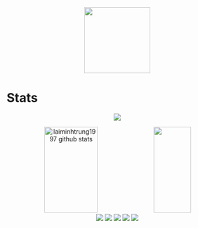 <!---
laiminhtrung1997/laiminhtrung1997 is a ✨ special ✨ repository because its `README.md` (this file) appears on your GitHub profile.
You can click the Preview link to take a look at your changes.
--->

<div align="center">  
<img src="https://i.pinimg.com/originals/ce/f1/b6/cef1b6fa8e8f873b9c69cecd623bbaa6.gif" width="150" height="150" />
</div>

# Stats

<p align="center">
  <img src="https://github-profile-trophy.vercel.app/?username=laiminhtrung1997&theme=gruvbox&row=2&no-bg=true&column=6&margin-w=15&margin-h=15" />
</p>

<div align="center">  
  <img width="49%" height="195px" src="https://github-readme-stats.vercel.app/api?username=laiminhtrung1997&show_icons=true&count_private=true&hide_border=true&title_color=ffdd7f&icon_color=ff7f7f&text_color=c3f4ff&bg_color=0d1117" alt="laiminhtrung1997 github stats" /> 
  <img width="41%" height="195px" src="https://github-readme-stats.vercel.app/api/top-langs/?username=laiminhtrung1997&layout=compact&hide_border=true&title_color=ffdd7f&text_color=c3f4ff&bg_color=0d1117" />
</div>

<div align="center">  
<img src="https://img.shields.io/badge/-Git-161618?style=for-the-badge&logo=git&logoColor=orange">
<img src="https://img.shields.io/badge/Bash-4EAA25?style=for-the-badge&logo=gnubash&logoColor=white">
<img src="https://img.shields.io/badge/ansible-%231A1918.svg?style=for-the-badge&logo=ansible&logoColor=white">
<img src="https://img.shields.io/badge/Go-00ADD8?style=for-the-badge&logo=go&logoColor=white">
<img src="https://img.shields.io/badge/-Python-141b4a?style=for-the-badge&logo=python&logoColor=green">
</div>
